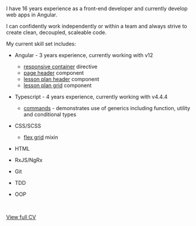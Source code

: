 I have 16 years experience as a front-end developer and currently develop web apps in Angular.

I can confidently work independently or within a team and always strive to create clean, decoupled, scaleable code.

My current skill set includes:

- Angular - 3 years experience, currently working with v12
  - [responsive container](/libraries/ui/responsive/container) directive
  - [page header](/libraries/product/efclass/components/layout/headers/page) component
  - [lesson plan header](/components/product/lesson-plan/header) component
  - [lesson plan grid](/components/product/lesson-plan/grid) component


- Typescript - 4 years experience, currently working with v4.4.4
  - [commands](/libraries/core/commands) - demonstrates use of generics including function, utility and conditional types


- CSS/SCSS
  - [flex grid](/components/layout/flex-grid) mixin

  
- HTML
- RxJS/NgRx
- Git
- TDD
- OOP

<br/>

[View full CV](https://docs.google.com/document/d/1mF6q1800kQuNBG2CP5WxcNtqtLIbQTqwSTxHeV0xB6w/edit?usp=sharing)


